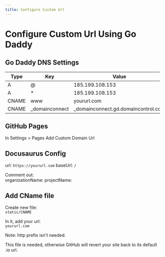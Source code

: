 ```yaml
---
title: Configure Custom Url
---
```


# Configure Custom Url Using Go Daddy

## Go Daddy DNS Settings

| Type  | Key             | Value                                |
| ----- | --------------- | ------------------------------------ |
| A     | @               | 185.199.108.153                      |
| A     | \*              | 185.199.108.153                      |
| CNAME | www             | yoururl.com                          |
| CNAME | \_domainconnect | \_domainconnect.gd.domaincontrol.com |

## GitHub Pages

In Settings > Pages
Add Custom Domain Url

## Docusaurus Config

url: `https://yoururl.com`
baseUrl: `/`

Comment out:  
organizationName:
projectName:

## Add CName file

Create new file:  
`static/CNAME`

In it, add your url:  
`yoururl.com`

Note: http prefix isn't needed.

This file is needed, otherwise GitHub will revert your site back to its default .io url.
